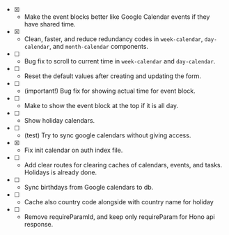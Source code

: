 - [x] - Make the event blocks better like Google Calendar events if they have shared time.
- [x] - Clean, faster, and reduce redundancy codes in `week-calendar`, `day-calendar`, and `month-calendar` components.
- [ ] - Bug fix to scroll to current time in `week-calendar` and `day-calendar`.
- [ ] - Reset the default values after creating and updating the form.
- [ ] - (important!) Bug fix for showing actual time for event block.
- [ ] - Make to show the event block at the top if it is all day.
- [ ] - Show holiday calendars.
- [ ] - (test) Try to sync google calendars without giving access.
- [x] - Fix init calendar on auth index file.
- [ ] - Add clear routes for clearing caches of calendars, events, and tasks. Holidays is already done.
- [ ] - Sync birthdays from Google calendars to db.
- [ ] - Cache also country code alongside with country name for holiday
- [ ] - Remove requireParamId, and keep only requireParam for Hono api response.
